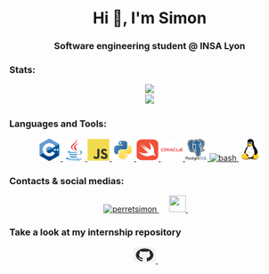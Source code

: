 <h1 align="center">Hi 👋, I'm Simon</h1>
<h3 align="center">Software engineering student @ INSA Lyon</h3>

<h3 align="left">Stats:</h3>
<p align="center">
<a href="https://github.com/smnpp" align="center">
    <!-- <img src="https://github-readme-streak-stats.herokuapp.com?user=smnpp&theme=transparent&date_format=M%20j%5B%2C%20Y%5D" /> -->
    <img src="https://github-readme-stats.vercel.app/api/top-langs/?username=smnpp&layout=compact&theme=transparent" />
    <br>
    <img src="https://github-readme-stats.vercel.app/api?username=smnpp&show_icons=true&locale=en&theme=transparent" />
</a>
</p>




<h3 align="left">Languages and Tools:</h3>
<p align="center"> 
<a href="https://www.w3schools.com/cpp/" target="_blank" rel="noreferrer"> <img src="https://raw.githubusercontent.com/devicons/devicon/master/icons/cplusplus/cplusplus-original.svg" alt="cplusplus" width="40" height="40"/> </a>
<a href="https://www.java.com" target="_blank" rel="noreferrer"> <img src="https://raw.githubusercontent.com/devicons/devicon/master/icons/java/java-original.svg" alt="java" width="40" height="40"/> </a>
<a href="https://developer.mozilla.org/en-US/docs/Web/JavaScript" target="_blank" rel="noreferrer"> <img src="https://raw.githubusercontent.com/devicons/devicon/master/icons/javascript/javascript-original.svg" alt="javascript" width="40" height="40"/> </a>
<a href="https://www.python.org" target="_blank" rel="noreferrer"> <img src="https://raw.githubusercontent.com/devicons/devicon/master/icons/python/python-original.svg" alt="python" width="40" height="40"/> </a>
<a href="https://developer.apple.com/swift/" target="_blank" rel="noreferrer"> <img src="https://raw.githubusercontent.com/devicons/devicon/master/icons/swift/swift-original.svg" alt="swift" width="40" height="40"/> </a>
<a href="https://www.oracle.com/" target="_blank" rel="noreferrer"> <img src="https://raw.githubusercontent.com/devicons/devicon/master/icons/oracle/oracle-original.svg" alt="oracle" width="40" height="40"/> </a>
<a href="https://www.postgresql.org" target="_blank" rel="noreferrer"> <img src="https://raw.githubusercontent.com/devicons/devicon/master/icons/postgresql/postgresql-original-wordmark.svg" alt="postgresql" width="40" height="40"/> </a>
<a href="https://www.gnu.org/software/bash/" target="_blank" rel="noreferrer"> <img src="https://www.vectorlogo.zone/logos/gnu_bash/gnu_bash-icon.svg" alt="bash" width="40" height="40"/> </a>
<a href="https://www.linux.org/" target="_blank" rel="noreferrer"> <img src="https://raw.githubusercontent.com/devicons/devicon/master/icons/linux/linux-original.svg" alt="linux" width="40" height="40"/> </a>
</p>

<h3 align="left">Contacts & social medias:</h3>
<p align="center">
<a href="https://linkedin.com/in/perretsimon" target="blank">
    <img src="https://raw.githubusercontent.com/rahuldkjain/github-profile-readme-generator/master/src/images/icons/Social/linked-in-alt.svg"  alt="perretsimon" height="30" width="40" />
</a> &emsp;
<a href="mailto: simon.perret@insa-lyon.fr">
    <img src="https://upload.wikimedia.org/wikipedia/commons/7/7e/Gmail_icon_%282020%29.svg" height="30" width="30" />
</a> &emsp;
</p>

<h3 align="left">Take a look at my internship repository</h3>
<p align="center">
<a href="https://github.com/smnppKDAB/knut" target="blank">
    <img src="https://github.com/tandpfun/skill-icons/blob/main/icons/Github-Light.svg"  alt="perretsimon" height="30" width="40" />
</a> &emsp;

